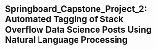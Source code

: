 # Springboard_Capstone_Project_2: Automated Tagging of Stack Overflow Data Science Posts Using Natural Language Processing

